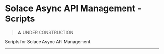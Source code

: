 # Solace Async API Management - Scripts

> :warning: UNDER CONSTRUCTION

Scripts for Solace Async API Management.


---
